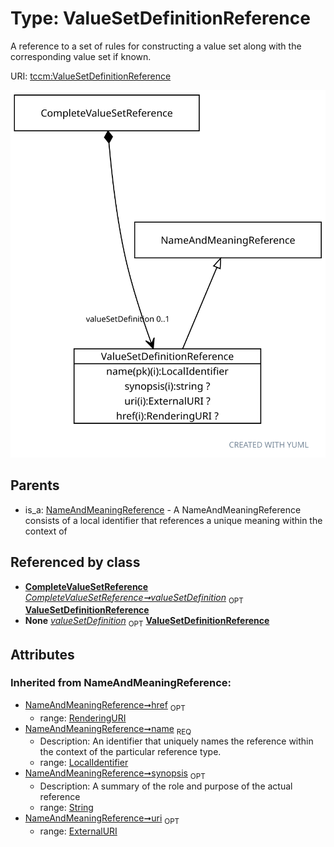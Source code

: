 
# Type: ValueSetDefinitionReference


A reference to a set of rules for constructing a value set along with the corresponding value set if known.

URI: [tccm:ValueSetDefinitionReference](https://hotecosystem.org/tccm/ValueSetDefinitionReference)


![img](images/ValueSetDefinitionReference.svg)

## Parents

 *  is_a: [NameAndMeaningReference](NameAndMeaningReference.md) - A NameAndMeaningReference consists of a local identifier that references a unique meaning within the context of

## Referenced by class

 *  **[CompleteValueSetReference](CompleteValueSetReference.md)** *[CompleteValueSetReference➞valueSetDefinition](CompleteValueSetReference_valueSetDefinition.md)*  <sub>OPT</sub>  **[ValueSetDefinitionReference](ValueSetDefinitionReference.md)**
 *  **None** *[valueSetDefinition](valueSetDefinition.md)*  <sub>OPT</sub>  **[ValueSetDefinitionReference](ValueSetDefinitionReference.md)**

## Attributes


### Inherited from NameAndMeaningReference:

 * [NameAndMeaningReference➞href](NameAndMeaningReference_href.md)  <sub>OPT</sub>
    * range: [RenderingURI](types/RenderingURI.md)
 * [NameAndMeaningReference➞name](NameAndMeaningReference_name.md)  <sub>REQ</sub>
    * Description: An identifier that uniquely names the reference within the context of the particular reference type.
    * range: [LocalIdentifier](types/LocalIdentifier.md)
 * [NameAndMeaningReference➞synopsis](NameAndMeaningReference_synopsis.md)  <sub>OPT</sub>
    * Description: A summary of the role and purpose of the actual reference
    * range: [String](types/String.md)
 * [NameAndMeaningReference➞uri](NameAndMeaningReference_uri.md)  <sub>OPT</sub>
    * range: [ExternalURI](types/ExternalURI.md)
